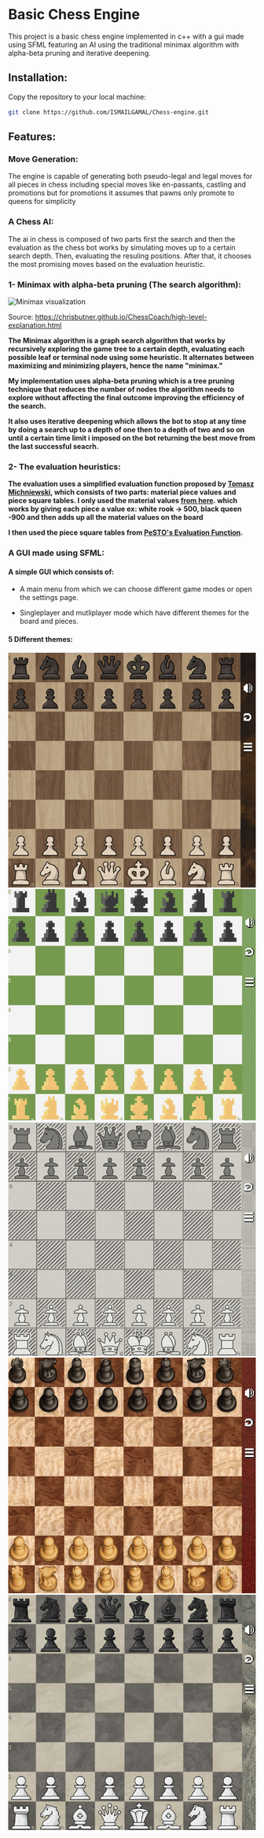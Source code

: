 # Basic Chess Engine

This project is a basic chess engine implemented in c++ with a gui made using SFML featuring an AI using the traditional minimax algorithm with alpha-beta pruning and iterative deepening.

## Installation:

Copy the repository to your local machine:
```bash
git clone https://github.com/ISMAILGAMAL/Chess-engine.git
```

## Features:

### Move Generation:

The engine is capable of generating both pseudo-legal and legal moves for all pieces in chess including special moves like en-passants, castling and promotions but for promotions it assumes that pawns only promote to queens for simplicity

### A Chess AI:

The ai in chess is composed of two parts first the search and then the evaluation as the chess bot works by simulating moves up to a certain search depth. Then,  evaluating the resuling positions. After that, it chooses the most promising moves based on the evaluation heuristic.


### 1- Minimax with alpha-beta pruning (The search algorithm):
![Minimax visualization](https://chrisbutner.github.io/ChessCoach/figure1.png)

Source: https://chrisbutner.github.io/ChessCoach/high-level-explanation.html

**The Minimax algorithm is a graph search algorithm that works by recursively exploring the game tree to a certain depth, evaluating each possible leaf or terminal node using some heuristic. It alternates between maximizing and minimizing players, hence the name "minimax."**

**My implementation uses alpha-beta pruning which is a tree pruning technique that reduces the number of nodes the algorithm needs to explore without affecting the final outcome improving the efficiency of the search.**

**It also uses iterative deepening which allows the bot to stop at any time by doing a search up to a depth of one then to a depth of two and so on until a certain time limit i imposed on the bot returning the best move from the last successful seacrh.**


### 2- The evaluation heuristics:

**The evaluation uses a simplified evaluation function proposed by [Tomasz Michniewski](https://www.chessprogramming.org/Tomasz_Michniewski), which consists of two parts: material piece values and piece square tables. I only used the material values [from here](https://www.chessprogramming.org/Simplified_Evaluation_Function). which works by giving each piece a value ex: white rook -> 500, black queen -900 and then adds up all the material values on the board**

**I then used the piece square tables from [PeSTO's Evaluation Function](https://www.chessprogramming.org/PeSTO%27s_Evaluation_Function).**


### A GUI made using SFML:

#### A simple GUI which consists of:

* A main menu from which we can choose different game modes or open the settings page.

* Singleplayer and mutliplayer mode which have different themes for the board and pieces.

#### 5 Different themes:

![First Theme](screen1.png)
![First Theme](screen2.png)
![First Theme](screen3.png)
![First Theme](screen4.png)
![First Theme](screen5.png)

